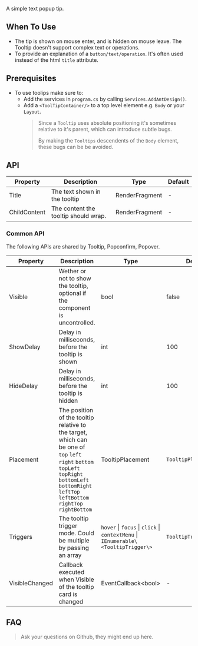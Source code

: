 ﻿A simple text popup tip.

## When To Use
- The tip is shown on mouse enter, and is hidden on mouse leave. The Tooltip doesn't support complex text or operations.
- To provide an explanation of a `button/text/operation`. It's often used instead of the html `title` attribute.

## Prerequisites
- To use toolips make sure to:
	- Add the services in `program.cs` by calling `Services.AddAntDesign()`.
	- Add a `<ToolTipContainer/>` to a top level element e.g. `Body` or your `Layout`.
		> Since a `Tooltip` uses absolute positioning it's sometimes relative to it's parent, which can introduce subtle bugs.
		> 
		> By making the `Tooltips` descendents of the `Body` element, these bugs can be be avoided.

## API

| Property | Description                   | Type                               | Default |
| -------- | ----------------------------- | ---------------------------------- | ------- |
| Title    | The text shown in the tooltip | RenderFragment                     | -       |
| ChildContent | The content the tooltip should wrap.  | RenderFragment         | -       |

### Common API

The following APIs are shared by Tooltip, Popconfirm, Popover.

| Property | Description | Type | Default |
| --- | --- | --- | --- |
| Visible | Wether or not to show the tooltip, optional if the component is uncontrolled. | bool | false |
| ShowDelay | Delay in milliseconds, before the tooltip is shown | int | 100 |
| HideDelay | Delay in milliseconds, before the tooltip is hidden | int | 100 |
| Placement | The position of the tooltip relative to the target, which can be one of `top` `left` `right` `bottom` `topLeft` `topRight` `bottomLeft` `bottomRight` `leftTop` `leftBottom` `rightTop` `rightBottom` | TooltipPlacement | `TooltipPlacement.Top` |
| Triggers  | The tooltip trigger mode. Could be multiple by passing an array | `hover` \| `focus` \| `click` \| `contextMenu` \| `IEnumerable\<TooltipTrigger\>` | `TooltipTrigger.Hover` |
| VisibleChanged | Callback executed when Visible of the tooltip card is changed | EventCallback\<bool\> | - |

## FAQ
> Ask your questions on Github, they might end up here.
